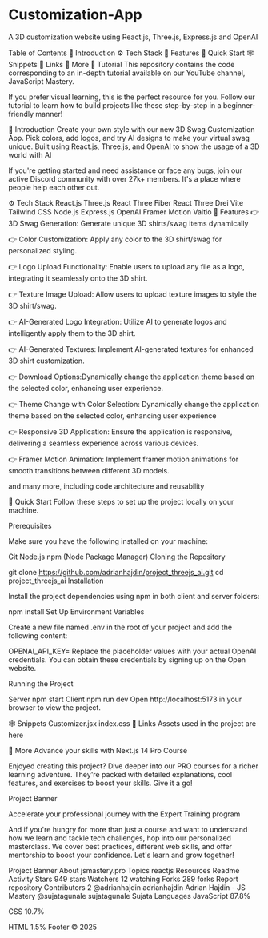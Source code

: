#  Customization-App
 A 3D customization website using React.js, Three.js, Express.js and OpenAI 

  Table of Contents
🤖 Introduction
⚙️ Tech Stack
🔋 Features
🤸 Quick Start
🕸️ Snippets
🔗 Links
🚀 More
🚨 Tutorial
This repository contains the code corresponding to an in-depth tutorial available on our YouTube channel, JavaScript Mastery.

If you prefer visual learning, this is the perfect resource for you. Follow our tutorial to learn how to build projects like these step-by-step in a beginner-friendly manner!



🤖 Introduction
Create your own style with our new 3D Swag Customization App. Pick colors, add logos, and try AI designs to make your virtual swag unique. Built using React.js, Three.js, and OpenAI to show the usage of a 3D world with AI

If you're getting started and need assistance or face any bugs, join our active Discord community with over 27k+ members. It's a place where people help each other out.



⚙️ Tech Stack
React.js
Three.js
React Three Fiber
React Three Drei
Vite
Tailwind CSS
Node.js
Express.js
OpenAI
Framer Motion
Valtio
🔋 Features
👉 3D Swag Generation: Generate unique 3D shirts/swag items dynamically

👉 Color Customization: Apply any color to the 3D shirt/swag for personalized styling.

👉 Logo Upload Functionality: Enable users to upload any file as a logo, integrating it seamlessly onto the 3D shirt.

👉 Texture Image Upload: Allow users to upload texture images to style the 3D shirt/swag.

👉 AI-Generated Logo Integration: Utilize AI to generate logos and intelligently apply them to the 3D shirt.

👉 AI-Generated Textures: Implement AI-generated textures for enhanced 3D shirt customization.

👉 Download Options:Dynamically change the application theme based on the selected color, enhancing user experience.

👉 Theme Change with Color Selection: Dynamically change the application theme based on the selected color, enhancing user experience

👉 Responsive 3D Application: Ensure the application is responsive, delivering a seamless experience across various devices.

👉 Framer Motion Animation: Implement framer motion animations for smooth transitions between different 3D models.

and many more, including code architecture and reusability

🤸 Quick Start
Follow these steps to set up the project locally on your machine.

Prerequisites

Make sure you have the following installed on your machine:

Git
Node.js
npm (Node Package Manager)
Cloning the Repository

git clone https://github.com/adrianhajdin/project_threejs_ai.git
cd project_threejs_ai
Installation

Install the project dependencies using npm in both client and server folders:

npm install
Set Up Environment Variables

Create a new file named .env in the root of your project and add the following content:

OPENAI_API_KEY=
Replace the placeholder values with your actual OpenAI credentials. You can obtain these credentials by signing up on the Open website.

Running the Project

Server
npm start
Client
npm run dev
Open http://localhost:5173 in your browser to view the project.

🕸️ Snippets
Customizer.jsx
index.css
🔗 Links
Assets used in the project are here

🚀 More
Advance your skills with Next.js 14 Pro Course

Enjoyed creating this project? Dive deeper into our PRO courses for a richer learning adventure. They're packed with detailed explanations, cool features, and exercises to boost your skills. Give it a go!

Project Banner

Accelerate your professional journey with the Expert Training program

And if you're hungry for more than just a course and want to understand how we learn and tackle tech challenges, hop into our personalized masterclass. We cover best practices, different web skills, and offer mentorship to boost your confidence. Let's learn and grow together!

Project Banner
About
jsmastery.pro
Topics
reactjs
Resources
 Readme
 Activity
Stars
 949 stars
Watchers
 12 watching
Forks
 289 forks
Report repository
Contributors
2
@adrianhajdin
adrianhajdin Adrian Hajdin - JS Mastery
@sujatagunale
sujatagunale Sujata
Languages
JavaScript
87.8%
 
CSS
10.7%
 
HTML
1.5%
Footer
© 2025
